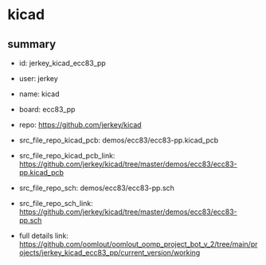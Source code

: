 # kicad
 
## summary 
* id: jerkey_kicad_ecc83_pp
* user: jerkey
* name: kicad
* board: ecc83_pp
* repo: https://github.com/jerkey/kicad
* src_file_repo_kicad_pcb: demos/ecc83/ecc83-pp.kicad_pcb
* src_file_repo_kicad_pcb_link: https://github.com/jerkey/kicad/tree/master/demos/ecc83/ecc83-pp.kicad_pcb


* src_file_repo_sch: demos/ecc83/ecc83-pp.sch
* src_file_repo_sch_link: https://github.com/jerkey/kicad/tree/master/demos/ecc83/ecc83-pp.sch
* full details link: https://github.com/oomlout/oomlout_oomp_project_bot_v_2/tree/main/projects/jerkey_kicad_ecc83_pp/current_version/working  






